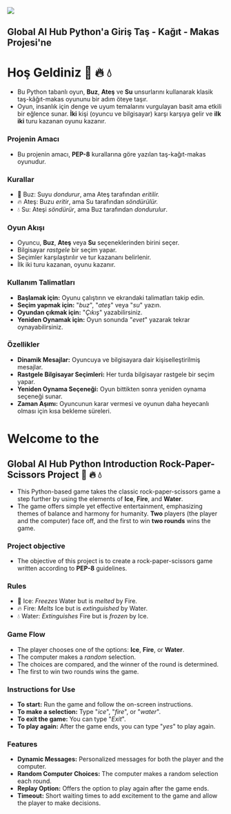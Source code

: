 <img src="https://raw.githubusercontent.com/nepatiess/Tas_Kagit_Makas_ZEYNEP_KOZ/main/resim.png">

## Global AI Hub Python'a Giriş Taş - Kağıt - Makas Projesi'ne 
# Hoş Geldiniz 🧊 🔥 💧
- Bu Python tabanlı oyun, **Buz**, **Ateş** ve **Su** unsurlarını kullanarak klasik taş-kâğıt-makas oyununu bir adım öteye taşır.
- Oyun, insanlık için denge ve uyum temalarını vurgulayan basit ama etkili bir eğlence sunar. **İki** kişi (oyuncu ve bilgisayar) karşı karşıya gelir ve **ilk iki** turu kazanan oyunu kazanır.

### Projenin Amacı
- Bu projenin amacı, **PEP-8** kurallarına göre yazılan taş-kağıt-makas oyunudur.

### Kurallar
- 🧊 Buz: Suyu *dondurur*, ama Ateş tarafından *eritilir.*
- 🔥 Ateş: Buzu *eritir*, ama Su tarafından *söndürülür.*
- 💧 Su: Ateşi *söndürür*, ama Buz tarafından *dondurulur*.

### Oyun Akışı
- Oyuncu, **Buz**, **Ateş** veya **Su** seçeneklerinden birini seçer.
- Bilgisayar *rastgele* bir seçim yapar.
- Seçimler karşılaştırılır ve tur kazananı belirlenir.
- İlk iki turu kazanan, oyunu kazanır.

### Kullanım Talimatları
- **Başlamak için:** Oyunu çalıştırın ve ekrandaki talimatları takip edin.
- **Seçim yapmak için:** "*buz*", "*ateş*" veya "*su*" yazın.
- **Oyundan çıkmak için:** "*Çıkış*" yazabilirsiniz.
- **Yeniden Oynamak için:** Oyun sonunda "*evet*" yazarak tekrar oynayabilirsiniz.

### Özellikler
- **Dinamik Mesajlar:** Oyuncuya ve bilgisayara dair kişiselleştirilmiş mesajlar.
- **Rastgele Bilgisayar Seçimleri:** Her turda bilgisayar rastgele bir seçim yapar.
- **Yeniden Oynama Seçeneği:** Oyun bittikten sonra yeniden oynama seçeneği sunar.
- **Zaman Aşımı:** Oyuncunun karar vermesi ve oyunun daha heyecanlı olması için kısa bekleme süreleri.

# Welcome to the
## Global AI Hub Python Introduction Rock-Paper-Scissors Project 🧊 🔥 💧
- This Python-based game takes the classic rock-paper-scissors game a step further by using the elements of **Ice**, **Fire**, and **Water**.
- The game offers simple yet effective entertainment, emphasizing themes of balance and harmony for humanity. **Two** players (the player and the computer) face off, and the first to win **two rounds** wins the game.

### Project objective
- The objective of this project is to create a rock-paper-scissors game written according to **PEP-8** guidelines.

### Rules
- 🧊 Ice: *Freezes* Water but is *melted* by Fire.
- 🔥 Fire: *Melts* Ice but is *extinguished* by Water.
- 💧 Water: *Extinguishes* Fire but is *frozen* by Ice.

### Game Flow
- The player chooses one of the options: **Ice**, **Fire**, or **Water**.
- The computer makes a *random* selection.
- The choices are compared, and the winner of the round is determined.
- The first to win two rounds wins the game.

### Instructions for Use
- **To start:** Run the game and follow the on-screen instructions.
- **To make a selection:** Type "*ice*", "*fire*", or "*water*".
- **To exit the game:** You can type "*Exit*".
- **To play again:** After the game ends, you can type "*yes*" to play again.

### Features
- **Dynamic Messages:** Personalized messages for both the player and the computer.
- **Random Computer Choices:** The computer makes a random selection each round.
- **Replay Option:** Offers the option to play again after the game ends.
- **Timeout:** Short waiting times to add excitement to the game and allow the player to make decisions.
